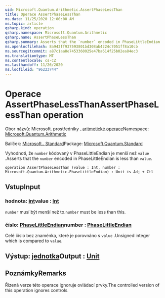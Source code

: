 ```yaml
---
uid: Microsoft.Quantum.Arithmetic.AssertPhaseLessThan
title: Operace AssertPhaseLessThan
ms.date: 11/25/2020 12:00:00 AM
ms.topic: article
qsharp.kind: operation
qsharp.namespace: Microsoft.Quantum.Arithmetic
qsharp.name: AssertPhaseLessThan
qsharp.summary: Asserts that the `number` encoded in PhaseLittleEndian is less than `value`.
ms.openlocfilehash: 8a943ff937593801bd308ab4224c7051ff8a10cb
ms.sourcegitcommit: a87c1aa8e7453360025e47ba614f25b02ea84ec3
ms.translationtype: MT
ms.contentlocale: cs-CZ
ms.lasthandoff: 11/26/2020
ms.locfileid: "96223744"
---
```

# <a name="assertphaselessthan-operation"></a><span data-ttu-id="e09c9-102">Operace AssertPhaseLessThan</span><span class="sxs-lookup"><span data-stu-id="e09c9-102">AssertPhaseLessThan operation</span></span>

<span data-ttu-id="e09c9-103">Obor názvů: Microsoft. prostředníky [. aritmetické operace](xref:Microsoft.Quantum.Arithmetic)</span><span class="sxs-lookup"><span data-stu-id="e09c9-103">Namespace: [Microsoft.Quantum.Arithmetic](xref:Microsoft.Quantum.Arithmetic)</span></span>

<span data-ttu-id="e09c9-104">Balíček: [Microsoft.. Standard](https://nuget.org/packages/Microsoft.Quantum.Standard)</span><span class="sxs-lookup"><span data-stu-id="e09c9-104">Package: [Microsoft.Quantum.Standard](https://nuget.org/packages/Microsoft.Quantum.Standard)</span></span>


<span data-ttu-id="e09c9-105">Vyhodnotí, že `number` kódovaný v PhaseLittleEndian je menší než `value` .</span><span class="sxs-lookup"><span data-stu-id="e09c9-105">Asserts that the `number` encoded in PhaseLittleEndian is less than `value`.</span></span>

```qsharp
operation AssertPhaseLessThan (value : Int, number : Microsoft.Quantum.Arithmetic.PhaseLittleEndian) : Unit is Adj + Ctl
```


## <a name="input"></a><span data-ttu-id="e09c9-106">Vstup</span><span class="sxs-lookup"><span data-stu-id="e09c9-106">Input</span></span>

### <a name="value--int"></a><span data-ttu-id="e09c9-107">hodnota: [int](xref:microsoft.quantum.lang-ref.int)</span><span class="sxs-lookup"><span data-stu-id="e09c9-107">value : [Int](xref:microsoft.quantum.lang-ref.int)</span></span>

<span data-ttu-id="e09c9-108">`number` musí být menší než to.</span><span class="sxs-lookup"><span data-stu-id="e09c9-108">`number` must be less than this.</span></span>


### <a name="number--phaselittleendian"></a><span data-ttu-id="e09c9-109">číslo: [PhaseLittleEndian](xref:Microsoft.Quantum.Arithmetic.PhaseLittleEndian)</span><span class="sxs-lookup"><span data-stu-id="e09c9-109">number : [PhaseLittleEndian](xref:Microsoft.Quantum.Arithmetic.PhaseLittleEndian)</span></span>

<span data-ttu-id="e09c9-110">Celé číslo bez znaménka, které je porovnáno s `value` .</span><span class="sxs-lookup"><span data-stu-id="e09c9-110">Unsigned integer which is compared to `value`.</span></span>



## <a name="output--unit"></a><span data-ttu-id="e09c9-111">Výstup: [jednotka](xref:microsoft.quantum.lang-ref.unit)</span><span class="sxs-lookup"><span data-stu-id="e09c9-111">Output : [Unit](xref:microsoft.quantum.lang-ref.unit)</span></span>



## <a name="remarks"></a><span data-ttu-id="e09c9-112">Poznámky</span><span class="sxs-lookup"><span data-stu-id="e09c9-112">Remarks</span></span>

<span data-ttu-id="e09c9-113">Řízená verze této operace ignoruje ovládací prvky.</span><span class="sxs-lookup"><span data-stu-id="e09c9-113">The controlled version of this operation ignores controls.</span></span>